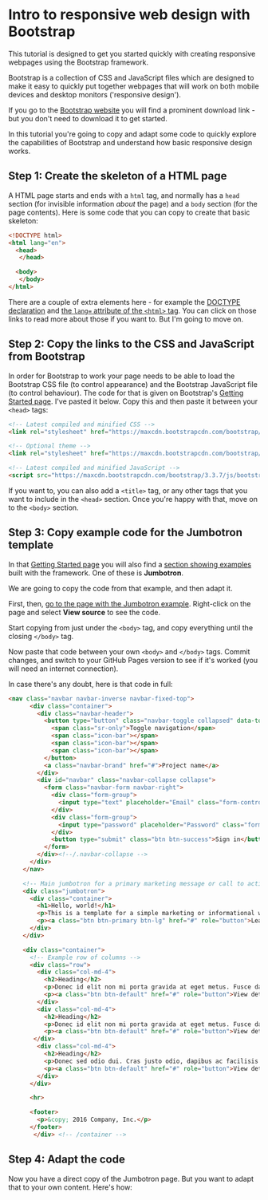 # Intro to responsive web design with Bootstrap

This tutorial is designed to get you started quickly with creating responsive webpages using the Bootstrap framework.

Bootstrap is a collection of CSS and JavaScript files which are designed to make it easy to quickly put together webpages that will work on both mobile devices and desktop monitors ('responsive design').

If you go to the [Bootstrap website](http://getbootstrap.com/) you will find a prominent download link - but you don't need to download it to get started.

In this tutorial you're going to copy and adapt some code to quickly explore the capabilities of Bootstrap and understand how basic responsive design works.

## Step 1: Create the skeleton of a HTML page

A HTML page starts and ends with a `html` tag, and normally has a `head` section (for invisible information *about* the page) and a `body` section (for the page contents). Here is some code that you can copy to create that basic skeleton:

```html
<!DOCTYPE html>
<html lang="en">
  <head>
   </head>

  <body>
   </body>
</html>
```

There are a couple of extra elements here - for example the [DOCTYPE declaration](https://en.wikipedia.org/wiki/Document_type_declaration) and [the `lang=` attribute of the `<html>` tag](https://www.w3schools.com/tags/att_lang.asp). You can click on those links to read more about those if you want to. But I'm going to move on. 

## Step 2: Copy the links to the CSS and JavaScript from Bootstrap

In order for Bootstrap to work your page needs to be able to load the Bootstrap CSS file (to control appearance) and the Bootstrap JavaScript file (to control behaviour). The code for that is given on Bootstrap's [Getting Started page](http://getbootstrap.com/getting-started/). I've pasted it below. Copy this and then paste it between your `<head>` tags:

```html
<!-- Latest compiled and minified CSS -->
<link rel="stylesheet" href="https://maxcdn.bootstrapcdn.com/bootstrap/3.3.7/css/bootstrap.min.css" integrity="sha384-BVYiiSIFeK1dGmJRAkycuHAHRg32OmUcww7on3RYdg4Va+PmSTsz/K68vbdEjh4u" crossorigin="anonymous">

<!-- Optional theme -->
<link rel="stylesheet" href="https://maxcdn.bootstrapcdn.com/bootstrap/3.3.7/css/bootstrap-theme.min.css" integrity="sha384-rHyoN1iRsVXV4nD0JutlnGaslCJuC7uwjduW9SVrLvRYooPp2bWYgmgJQIXwl/Sp" crossorigin="anonymous">

<!-- Latest compiled and minified JavaScript -->
<script src="https://maxcdn.bootstrapcdn.com/bootstrap/3.3.7/js/bootstrap.min.js" integrity="sha384-Tc5IQib027qvyjSMfHjOMaLkfuWVxZxUPnCJA7l2mCWNIpG9mGCD8wGNIcPD7Txa" crossorigin="anonymous"></script>
```

If you want to, you can also add a `<title>` tag, or any other tags that you want to include in the `<head>` section. Once you're happy with that, move on to the `<body>` section.

## Step 3: Copy example code for the Jumbotron template

In that [Getting Started page](http://getbootstrap.com/getting-started/) you will also find a [section showing examples](http://getbootstrap.com/getting-started/#examples) built with the framework. One of these is **Jumbotron**. 

We are going to copy the code from that example, and then adapt it.

First, then, [go to the page with the Jumbotron example](http://getbootstrap.com/examples/jumbotron/). Right-click on the page and select **View source** to see the code. 

Start copying from just under the `<body>` tag, and copy everything until the closing `</body>` tag.

Now paste that code between your own `<body>` and `</body>` tags. Commit changes, and switch to your GitHub Pages version to see if it's worked (you will need an internet connection).

In case there's any doubt, here is that code in full:

```html
<nav class="navbar navbar-inverse navbar-fixed-top">
      <div class="container">
        <div class="navbar-header">
          <button type="button" class="navbar-toggle collapsed" data-toggle="collapse" data-target="#navbar" aria-expanded="false" aria-controls="navbar">
            <span class="sr-only">Toggle navigation</span>
            <span class="icon-bar"></span>
            <span class="icon-bar"></span>
            <span class="icon-bar"></span>
          </button>
          <a class="navbar-brand" href="#">Project name</a>
        </div>
        <div id="navbar" class="navbar-collapse collapse">
          <form class="navbar-form navbar-right">
            <div class="form-group">
              <input type="text" placeholder="Email" class="form-control">
            </div>
            <div class="form-group">
              <input type="password" placeholder="Password" class="form-control">
            </div>
            <button type="submit" class="btn btn-success">Sign in</button>
          </form>
        </div><!--/.navbar-collapse -->
      </div>
    </nav>

    <!-- Main jumbotron for a primary marketing message or call to action -->
    <div class="jumbotron">
      <div class="container">
        <h1>Hello, world!</h1>
        <p>This is a template for a simple marketing or informational website. It includes a large callout called a jumbotron and three supporting pieces of content. Use it as a starting point to create something more unique.</p>
        <p><a class="btn btn-primary btn-lg" href="#" role="button">Learn more &raquo;</a></p>
      </div>
    </div>

    <div class="container">
      <!-- Example row of columns -->
      <div class="row">
        <div class="col-md-4">
          <h2>Heading</h2>
          <p>Donec id elit non mi porta gravida at eget metus. Fusce dapibus, tellus ac cursus commodo, tortor mauris condimentum nibh, ut fermentum massa justo sit amet risus. Etiam porta sem malesuada magna mollis euismod. Donec sed odio dui. </p>
          <p><a class="btn btn-default" href="#" role="button">View details &raquo;</a></p>
        </div>
        <div class="col-md-4">
          <h2>Heading</h2>
          <p>Donec id elit non mi porta gravida at eget metus. Fusce dapibus, tellus ac cursus commodo, tortor mauris condimentum nibh, ut fermentum massa justo sit amet risus. Etiam porta sem malesuada magna mollis euismod. Donec sed odio dui. </p>
          <p><a class="btn btn-default" href="#" role="button">View details &raquo;</a></p>
       </div>
        <div class="col-md-4">
          <h2>Heading</h2>
          <p>Donec sed odio dui. Cras justo odio, dapibus ac facilisis in, egestas eget quam. Vestibulum id ligula porta felis euismod semper. Fusce dapibus, tellus ac cursus commodo, tortor mauris condimentum nibh, ut fermentum massa justo sit amet risus.</p>
          <p><a class="btn btn-default" href="#" role="button">View details &raquo;</a></p>
        </div>
      </div>

      <hr>

      <footer>
        <p>&copy; 2016 Company, Inc.</p>
      </footer>
       </div> <!-- /container -->
```

## Step 4: Adapt the code

Now you have a direct copy of the Jumbotron page. But you want to adapt that to your own content. Here's how:


